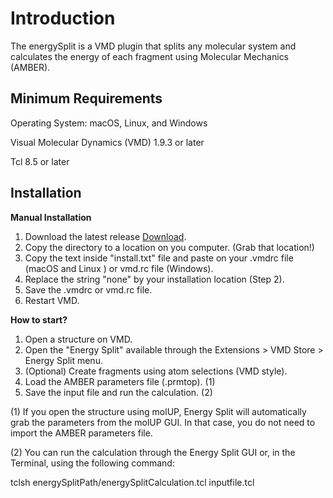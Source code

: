 # Introduction
The energySplit is a VMD plugin that splits any molecular system and calculates the energy of each fragment using Molecular Mechanics (AMBER).

## Minimum Requirements

Operating System: macOS, Linux, and Windows

Visual Molecular Dynamics (VMD) 1.9.3 or later

Tcl 8.5 or later

## Installation

**Manual Installation**
1. Download the latest release [Download](https://github.com/henriquefer/energySplit/releases/latest).
2. Copy the directory to a location on you computer. (Grab that location!)
3. Copy the text inside "install.txt" file and paste on your .vmdrc file (macOS and Linux ) or vmd.rc file (Windows).
4. Replace the string "none" by your installation location (Step 2).
5. Save the .vmdrc or vmd.rc file.
6. Restart VMD.

**How to start?**
1. Open a structure on VMD.
2. Open the "Energy Split" available through the Extensions > VMD Store > Energy Split menu.
3. (Optional) Create fragments using atom selections (VMD style).
4. Load the AMBER parameters file (.prmtop). (1)
5. Save the input file and run the calculation. (2)

(1) If you open the structure using molUP, Energy Split will automatically grab the parameters from the molUP GUI. In that case, you do not need to import the AMBER parameters file.

(2) You can run the calculation through the Energy Split GUI or, in the Terminal, using the following command:

tclsh energySplitPath/energySplitCalculation.tcl inputfile.tcl
